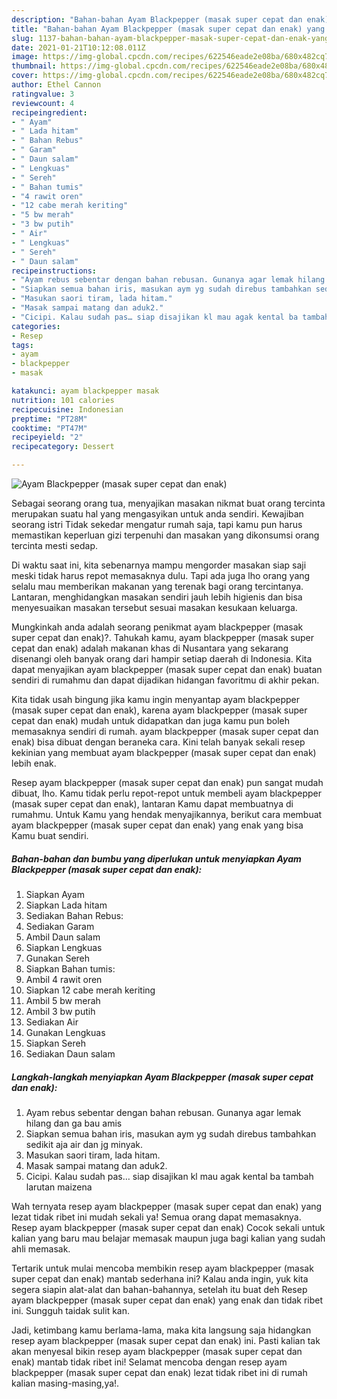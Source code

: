 ```yaml
---
description: "Bahan-bahan Ayam Blackpepper (masak super cepat dan enak) yang enak dan Mudah Dibuat"
title: "Bahan-bahan Ayam Blackpepper (masak super cepat dan enak) yang enak dan Mudah Dibuat"
slug: 1137-bahan-bahan-ayam-blackpepper-masak-super-cepat-dan-enak-yang-enak-dan-mudah-dibuat
date: 2021-01-21T10:12:08.011Z
image: https://img-global.cpcdn.com/recipes/622546eade2e08ba/680x482cq70/ayam-blackpepper-masak-super-cepat-dan-enak-foto-resep-utama.jpg
thumbnail: https://img-global.cpcdn.com/recipes/622546eade2e08ba/680x482cq70/ayam-blackpepper-masak-super-cepat-dan-enak-foto-resep-utama.jpg
cover: https://img-global.cpcdn.com/recipes/622546eade2e08ba/680x482cq70/ayam-blackpepper-masak-super-cepat-dan-enak-foto-resep-utama.jpg
author: Ethel Cannon
ratingvalue: 3
reviewcount: 4
recipeingredient:
- " Ayam"
- " Lada hitam"
- " Bahan Rebus"
- " Garam"
- " Daun salam"
- " Lengkuas"
- " Sereh"
- " Bahan tumis"
- "4 rawit oren"
- "12 cabe merah keriting"
- "5 bw merah"
- "3 bw putih"
- " Air"
- " Lengkuas"
- " Sereh"
- " Daun salam"
recipeinstructions:
- "Ayam rebus sebentar dengan bahan rebusan. Gunanya agar lemak hilang dan ga bau amis"
- "Siapkan semua bahan iris, masukan aym yg sudah direbus tambahkan sedikit aja air dan jg minyak."
- "Masukan saori tiram, lada hitam."
- "Masak sampai matang dan aduk2."
- "Cicipi. Kalau sudah pas… siap disajikan kl mau agak kental ba tambah larutan maizena"
categories:
- Resep
tags:
- ayam
- blackpepper
- masak

katakunci: ayam blackpepper masak 
nutrition: 101 calories
recipecuisine: Indonesian
preptime: "PT28M"
cooktime: "PT47M"
recipeyield: "2"
recipecategory: Dessert

---
```



![Ayam Blackpepper (masak super cepat dan enak)](https://img-global.cpcdn.com/recipes/622546eade2e08ba/680x482cq70/ayam-blackpepper-masak-super-cepat-dan-enak-foto-resep-utama.jpg)

Sebagai seorang orang tua, menyajikan masakan nikmat buat orang tercinta merupakan suatu hal yang mengasyikan untuk anda sendiri. Kewajiban seorang istri Tidak sekedar mengatur rumah saja, tapi kamu pun harus memastikan keperluan gizi terpenuhi dan masakan yang dikonsumsi orang tercinta mesti sedap.

Di waktu  saat ini, kita sebenarnya mampu mengorder masakan siap saji meski tidak harus repot memasaknya dulu. Tapi ada juga lho orang yang selalu mau memberikan makanan yang terenak bagi orang tercintanya. Lantaran, menghidangkan masakan sendiri jauh lebih higienis dan bisa menyesuaikan masakan tersebut sesuai masakan kesukaan keluarga. 



Mungkinkah anda adalah seorang penikmat ayam blackpepper (masak super cepat dan enak)?. Tahukah kamu, ayam blackpepper (masak super cepat dan enak) adalah makanan khas di Nusantara yang sekarang disenangi oleh banyak orang dari hampir setiap daerah di Indonesia. Kita dapat menyajikan ayam blackpepper (masak super cepat dan enak) buatan sendiri di rumahmu dan dapat dijadikan hidangan favoritmu di akhir pekan.

Kita tidak usah bingung jika kamu ingin menyantap ayam blackpepper (masak super cepat dan enak), karena ayam blackpepper (masak super cepat dan enak) mudah untuk didapatkan dan juga kamu pun boleh memasaknya sendiri di rumah. ayam blackpepper (masak super cepat dan enak) bisa dibuat dengan beraneka cara. Kini telah banyak sekali resep kekinian yang membuat ayam blackpepper (masak super cepat dan enak) lebih enak.

Resep ayam blackpepper (masak super cepat dan enak) pun sangat mudah dibuat, lho. Kamu tidak perlu repot-repot untuk membeli ayam blackpepper (masak super cepat dan enak), lantaran Kamu dapat membuatnya di rumahmu. Untuk Kamu yang hendak menyajikannya, berikut cara membuat ayam blackpepper (masak super cepat dan enak) yang enak yang bisa Kamu buat sendiri.

<!--inarticleads1-->

##### Bahan-bahan dan bumbu yang diperlukan untuk menyiapkan Ayam Blackpepper (masak super cepat dan enak):

1. Siapkan  Ayam
1. Siapkan  Lada hitam
1. Sediakan  Bahan Rebus:
1. Sediakan  Garam
1. Ambil  Daun salam
1. Siapkan  Lengkuas
1. Gunakan  Sereh
1. Siapkan  Bahan tumis:
1. Ambil 4 rawit oren
1. Siapkan 12 cabe merah keriting
1. Ambil 5 bw merah
1. Ambil 3 bw putih
1. Sediakan  Air
1. Gunakan  Lengkuas
1. Siapkan  Sereh
1. Sediakan  Daun salam




<!--inarticleads2-->

##### Langkah-langkah menyiapkan Ayam Blackpepper (masak super cepat dan enak):

1. Ayam rebus sebentar dengan bahan rebusan. Gunanya agar lemak hilang dan ga bau amis
1. Siapkan semua bahan iris, masukan aym yg sudah direbus tambahkan sedikit aja air dan jg minyak.
1. Masukan saori tiram, lada hitam.
1. Masak sampai matang dan aduk2.
1. Cicipi. Kalau sudah pas… siap disajikan kl mau agak kental ba tambah larutan maizena




Wah ternyata resep ayam blackpepper (masak super cepat dan enak) yang lezat tidak ribet ini mudah sekali ya! Semua orang dapat memasaknya. Resep ayam blackpepper (masak super cepat dan enak) Cocok sekali untuk kalian yang baru mau belajar memasak maupun juga bagi kalian yang sudah ahli memasak.

Tertarik untuk mulai mencoba membikin resep ayam blackpepper (masak super cepat dan enak) mantab sederhana ini? Kalau anda ingin, yuk kita segera siapin alat-alat dan bahan-bahannya, setelah itu buat deh Resep ayam blackpepper (masak super cepat dan enak) yang enak dan tidak ribet ini. Sungguh taidak sulit kan. 

Jadi, ketimbang kamu berlama-lama, maka kita langsung saja hidangkan resep ayam blackpepper (masak super cepat dan enak) ini. Pasti kalian tak akan menyesal bikin resep ayam blackpepper (masak super cepat dan enak) mantab tidak ribet ini! Selamat mencoba dengan resep ayam blackpepper (masak super cepat dan enak) lezat tidak ribet ini di rumah kalian masing-masing,ya!.

